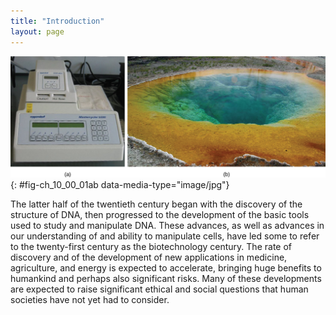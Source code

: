 ```yaml
---
title: "Introduction"
layout: page
---
```



<?cnx.eoc class="summary" title="Sections Summary"?>

<?cnx.eoc class="art-exercise" title="Art Connections"?>

<?cnx.eoc class="multiple-choice" title="Multiple Choice"?>

<?cnx.eoc class="free-response" title="Free Response"?>

 ![In part A, a PCR machine sits on a desk. It has a digital screen on the front and buttons, and &#x201C;caution, hot base&#x201D; is written on the front. Part B shows a hot spring in Yellowstone.](../resources/Figure_10_00_01ab.jpg "(a) A thermal cycler, such as the one shown here, is a basic tool used to study DNA in a process called the polymerase chain reaction (PCR). The polymerase enzyme most often used with PCR comes from a strain of bacteria that lives in (b) the hot springs of Yellowstone National Park. (credit a: modification of work by Magnus Manske; credit b: modification of work by Jon Sullivan)"){: #fig-ch_10_00_01ab data-media-type="image/jpg"}

The latter half of the twentieth century began with the discovery of the structure of DNA, then progressed to the development of the basic tools used to study and manipulate DNA. These advances, as well as advances in our understanding of and ability to manipulate cells, have led some to refer to the twenty-first century as the biotechnology century. The rate of discovery and of the development of new applications in medicine, agriculture, and energy is expected to accelerate, bringing huge benefits to humankind and perhaps also significant risks. Many of these developments are expected to raise significant ethical and social questions that human societies have not yet had to consider.

